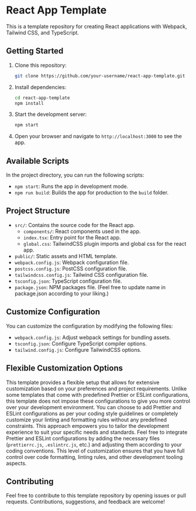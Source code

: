 # React App Template

This is a template repository for creating React applications with Webpack, Tailwind CSS, and TypeScript.

## Getting Started

1. Clone this repository:

   ```bash
   git clone https://github.com/your-username/react-app-template.git
   ```

2. Install dependencies:

   ```bash
   cd react-app-template
   npm install
   ```

3. Start the development server:

   ```bash
   npm start
   ```

4. Open your browser and navigate to `http://localhost:3000` to see the app.

## Available Scripts

In the project directory, you can run the following scripts:

- `npm start`: Runs the app in development mode.
- `npm run build`: Builds the app for production to the `build` folder.

## Project Structure

- `src/`: Contains the source code for the React app.
  - `components/`: React components used in the app.
  - `index.tsx`: Entry point for the React app.
  - `global.css`: TailwindCSS plugin imports and global css for the react app.
- `public/`: Static assets and HTML template.
- `webpack.config.js`: Webpack configuration file.
- `postcss.config.js`: PostCSS configuration file.
- `tailwindcss.config.js`: Tailwind CSS configuration file.
- `tsconfig.json`: TypeScript configuration file.
- `package.json`: NPM packages file. (Feel free to update name in package.json according to your liking.)

## Customize Configuration

You can customize the configuration by modifying the following files:

- `webpack.config.js`: Adjust webpack settings for bundling assets.
- `tsconfig.json`: Configure TypeScript compiler options.
- `tailwind.config.js`: Configure TailwindCSS options.

## Flexible Customization Options

This template provides a flexible setup that allows for extensive customization based on your preferences and project requirements. Unlike some templates that come with predefined Prettier or ESLint configurations, this template does not impose these configurations to give you more control over your development environment.
You can choose to add Prettier and ESLint configurations as per your coding style guidelines or completely customize your linting and formatting rules without any predefined constraints. This approach empowers you to tailor the development experience to suit your specific needs and standards.
Feel free to integrate Prettier and ESLint configurations by adding the necessary files (`prettierrc.js`, `.eslintrc.js`, etc.) and adjusting them according to your coding conventions. This level of customization ensures that you have full control over code formatting, linting rules, and other development tooling aspects.

## Contributing

Feel free to contribute to this template repository by opening issues or pull requests. Contributions, suggestions, and feedback are welcome!
